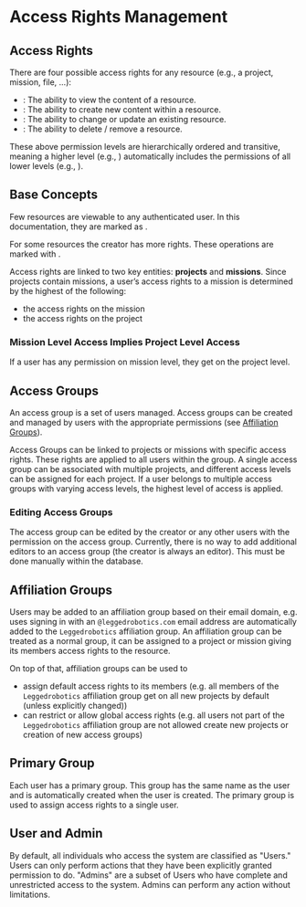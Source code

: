 # Access Rights Management

## Access Rights

There are four possible access rights for any resource (e.g., a project, mission, file, ...):

- <Read/>: The ability to view the content of a resource.
- <Create/>: The ability to create new content within a resource.
- <Modify/>: The ability to change or update an existing resource.
- <Delete/>: The ability to delete / remove a resource.

These above permission levels are hierarchically ordered and transitive, meaning a higher level (e.g., <Delete/>)
automatically includes the permissions of all lower levels (e.g., <Read/>).

## Base Concepts

Few resources are viewable to any authenticated user. In this documentation, they are marked as <Any/>.

For some resources the creator has more rights. These operations are marked with <Creator/>.

Access rights are linked to two key entities: **projects** and **missions**. Since projects contain missions,
a user’s access rights to a mission is determined by the highest of the following:

- the access rights on the mission
- the access rights on the project

### Mission Level Access Implies Project Level Access

If a user has any permission on mission level, they get <Read/> on the project level.

## Access Groups

An access group is a set of users managed. Access groups can be created and managed by users with the appropriate
permissions (see [Affiliation Groups](#affiliation-groups)).

Access Groups can be linked to projects or missions with specific access rights. These rights are applied to all users
within the group. A single access group can be associated with multiple projects, and different access levels can be
assigned for each project. If a user belongs to multiple access groups with varying access levels, the highest level of
access is applied.

### Editing Access Groups
The access group can be edited by the creator or any other users with the <CanEdit/> permission on the access group.
Currently, there is no way to add additional editors to an access group (the creator is always an editor). This must be
done manually within the database.

## Affiliation Groups

Users may be added to an affiliation group based on their email domain, e.g. uses signing in with
an `@leggedrobotics.com` email address are automatically added to the `Leggedrobotics` affiliation group. An affiliation
group can be treated as a normal group, it can be assigned to a project or mission giving its
members access rights to the resource.

On top of that, affiliation groups can be used to

- assign default access rights to its members (e.g. all members of the `Leggedrobotics` affiliation group get <Read/> on
  all new projects by default (unless explicitly changed))
- can restrict or allow global access rights (e.g. all users not part of the `Leggedrobotics` affiliation group are not
  allowed create new projects or creation of new access groups)

## Primary Group

Each user has a primary group. This group has the same name as the user and is automatically created when the user is
created. The primary group is used to assign access rights to a single user.

## User and Admin

By default, all individuals who access the system are classified as "Users." Users can only perform actions that they
have been explicitly granted permission to do.
"Admins" are a subset of Users who have complete and unrestricted access to the system.
Admins can perform any action without limitations.
